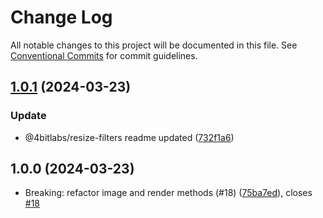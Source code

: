 # Change Log

All notable changes to this project will be documented in this file.
See [Conventional Commits](https://conventionalcommits.org) for commit guidelines.

## [1.0.1](https://github.com/32bitkid/sci.js/compare/@4bitlabs/resize-filters@1.0.0...@4bitlabs/resize-filters@1.0.1) (2024-03-23)

### Update

- @4bitlabs/resize-filters readme updated ([732f1a6](https://github.com/32bitkid/sci.js/commit/732f1a651e62cd95d902bcdc359f1351aff26300))

## 1.0.0 (2024-03-23)

- Breaking: refactor image and render methods (#18) ([75ba7ed](https://github.com/32bitkid/sci.js/commit/75ba7ed)), closes [#18](https://github.com/32bitkid/sci.js/issues/18)
